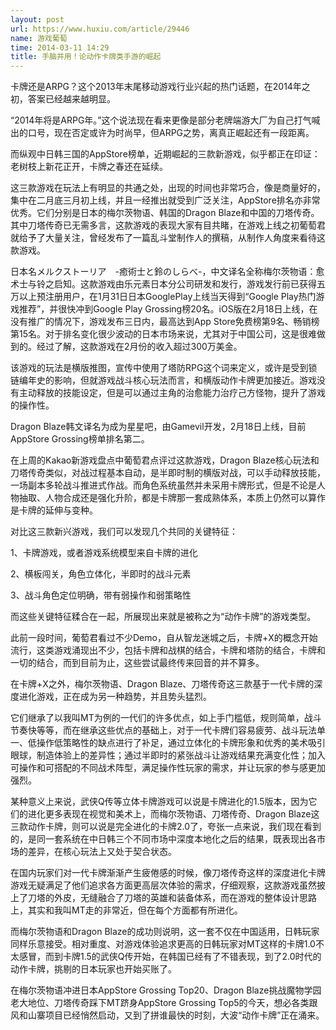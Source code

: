 ```yaml
---
layout: post
url: https://www.huxiu.com/article/29446
name: 游戏葡萄
time: 2014-03-11 14:29
title: 手脑并用！论动作卡牌类手游的崛起
---
```

卡牌还是ARPG？这个2013年末尾移动游戏行业兴起的热门话题，在2014年之初，答案已经越来越明显。

“2014年将是ARPG年。”这个说法现在看来更像是部分老牌端游大厂为自己打气喊出的口号，现在否定或许为时尚早，但ARPG之势，离真正崛起还有一段距离。

而纵观中日韩三国的AppStore榜单，近期崛起的三款新游戏，似乎都正在印证：老树枝上新花正开，卡牌之春还在延续。

这三款游戏在玩法上有明显的共通之处，出现的时间也非常巧合，像是商量好的，集中在二月底三月初上线，并且一经推出就受到广泛关注，AppStore排名亦非常优秀。它们分别是日本的梅尔茨物语、韩国的Dragon Blaze和中国的刀塔传奇。其中刀塔传奇已无需多言，这款游戏的表现大家有目共睹，在游戏上线之初葡萄君就给予了大量关注，曾经发布了一篇乱斗堂制作人的撰稿，从制作人角度来看待这款游戏。

日本名メルクストーリア　-癒術士と鈴のしらべ-，中文译名全称梅尔茨物语：愈术士与铃之启知。这款游戏由乐元素日本分公司研发和发行，游戏发行前已获得五万以上预注册用户，在1月31日日本GooglePlay上线当天得到“Google Play热门游戏推荐”，并很快冲到Google Play Grossing榜20名。iOS版在2月18日上线，在没有推广的情况下，游戏发布三日内，最高达到App Store免费榜第9名、畅销榜第15名。对于排名变化很少波动的日本市场来说，尤其对于中国公司，这是很难做到的。经过了解，这款游戏在2月份的收入超过300万美金。

该游戏的玩法是横版推图，宣传中使用了塔防RPG这个词来定义，或许是受到锁链编年史的影响，但就游戏战斗核心玩法而言，和横版动作卡牌更加接近。游戏没有主动释放的技能设定，但是可以通过主角的治愈能力治疗己方怪物，提升了游戏的操作性。

Dragon Blaze韩文译名为成为星星吧，由Gamevil开发，2月18日上线，目前AppStore Grossing榜单排名第二。

在上周的Kakao新游戏盘点中葡萄君点评过这款游戏，Dragon Blaze核心玩法和刀塔传奇类似，对战过程基本自动，是半即时制的横版对战，可以手动释放技能，一场副本多轮战斗推进式作战。而角色系统虽然并未采用卡牌形式，但是不论是人物抽取、人物合成还是强化升阶，都是卡牌那一套成熟体系，本质上仍然可以算作是卡牌的延伸与变种。

对比这三款新兴游戏，我们可以发现几个共同的关键特征：

1、卡牌游戏，或者游戏系统模型来自卡牌的进化

2、横板闯关，角色立体化，半即时的战斗元素

3、战斗角色定位明确，带有弱操作和弱策略性

而这些关键特征糅合在一起，所展现出来就是被称之为“动作卡牌”的游戏类型。

此前一段时间，葡萄君看过不少Demo，自从智龙迷城之后，卡牌+X的概念开始流行，这类游戏涌现出不少，包括卡牌和战棋的结合，卡牌和塔防的结合，卡牌和一切的结合，而到目前为止，这些尝试最终传来回音的并不算多。

在卡牌+X之外，梅尔茨物语、Dragon Blaze、刀塔传奇这三款基于一代卡牌的深度进化游戏，正在成为另一种趋势，并且势头猛烈。

它们继承了以我叫MT为例的一代们的许多优点，如上手门槛低，规则简单，战斗节奏快等等，而在继承这些优点的基础上，对于一代卡牌们容易疲劳、战斗玩法单一、低操作低策略性的缺点进行了补足，通过立体化的卡牌形象和优秀的美术吸引眼球，制造体验上的差异性；通过半即时的紧张战斗让游戏结果充满变化性；加入可操作和可搭配的不同战术阵型，满足操作性玩家的需求，并让玩家的参与感更加强烈。

某种意义上来说，武侠Q传等立体卡牌游戏可以说是卡牌进化的1.5版本，因为它们的进化更多表现在视觉和美术上，而梅尔茨物语、刀塔传奇、Dragon Blaze这三款动作卡牌，则可以说是完全进化的卡牌2.0了，夸张一点来说，我们现在看到的，是同一套系统在中日韩三个不同市场中深度本地化之后的结果，既表现出各市场的差异，在核心玩法上又处于契合状态。

在国内玩家们对一代卡牌渐渐产生疲倦感的时候，像刀塔传奇这样的深度进化卡牌游戏无疑满足了他们追求各方面更高层次体验的需求，仔细观察，这款游戏虽然披上了刀塔的外皮，无缝融合了刀塔的英雄和装备体系，而在游戏的整体设计思路上，其实和我叫MT走的非常近，但在每个方面都有所进化。

而梅尔茨物语和Dragon Blaze的成功则说明，这一套不仅在中国适用，日韩玩家同样乐意接受。相对重度、对游戏体验追求更高的日韩玩家对MT这样的卡牌1.0不太感冒，而到卡牌1.5的武侠Q传开始，在韩国已经有了不错表现，到了2.0时代的动作卡牌，挑剔的日本玩家也开始买账了。

在梅尔茨物语冲进日本AppStore Grossing Top20、Dragon Blaze挑战魔物学园老大地位、刀塔传奇踩下MT跻身AppStore Grossing Top5的今天，想必各类跟风和山寨项目已经悄然启动，又到了拼谁最快的时刻，大波“动作卡牌”正在涌来。

